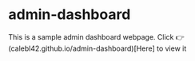 # admin-dashboard
This is a sample admin dashboard webpage.
Click 👉(calebl42.github.io/admin-dashboard)[Here] to view it
